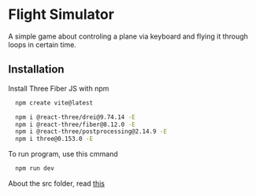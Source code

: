 
# Flight Simulator

A simple game about controling a plane via keyboard and flying it through loops in certain time.
 


## Installation

Install Three Fiber JS with npm

```bash
  npm create vite@latest

  npm i @react-three/drei@9.74.14 -E
  npm i @react-three/fiber@8.12.0 -E
  npm i @react-three/postprocessing@2.14.9 -E
  npm i three@0.153.0 -E
```

To run program, use this cmmand
```bash
  npm run dev
```
About the src folder, read [this](https://github.com/Hung369/CDDHMT_Plane_Simulator/tree/main/src#description)
